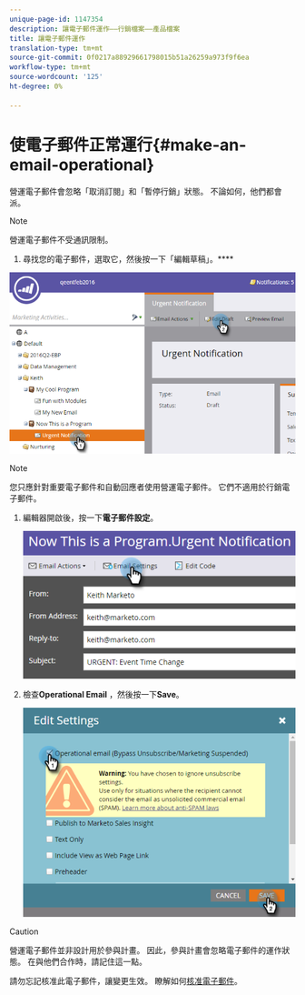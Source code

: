 ```yaml
---
unique-page-id: 1147354
description: 讓電子郵件運作——行銷檔案——產品檔案
title: 讓電子郵件運作
translation-type: tm+mt
source-git-commit: 0f0217a88929661798015b51a26259a973f9f6ea
workflow-type: tm+mt
source-wordcount: '125'
ht-degree: 0%

---
```



# 使電子郵件正常運行{#make-an-email-operational}

營運電子郵件會忽略「取消訂閱」和「暫停行銷」狀態。 不論如何，他們都會派。

>[!NOTE]
>
>營運電子郵件不受通訊限制。

1. 尋找您的電子郵件，選取它，然後按一下「編輯草稿」。****

![](assets/one-1.png)

>[!NOTE]
>
>您只應針對重要電子郵件和自動回應者使用營運電子郵件。 它們不適用於行銷電子郵件。

1. 編輯器開啟後，按一下&#x200B;**電子郵件設定**。

   ![](assets/two-1.png)

1. 檢查&#x200B;**Operational Email** ，然後按一下&#x200B;**Save**。

   ![](assets/three.png)

>[!CAUTION]
>
>營運電子郵件並非設計用於參與計畫。 因此，參與計畫會忽略電子郵件的運作狀態。 在與他們合作時，請記住這一點。

請勿忘記核准此電子郵件，讓變更生效。 瞭解如何[核准電子郵件](/help/marketo/product-docs/email-marketing/general/creating-an-email/approve-an-email.md)。
